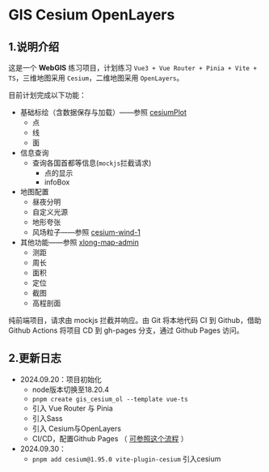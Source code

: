# GIS Cesium OpenLayers



## 1.说明介绍

这是一个 **WebGIS** 练习项目，计划练习 `Vue3 + Vue Router + Pinia + Vite + TS`，三维地图采用 `Cesium`，二维地图采用 `OpenLayers`。

目前计划完成以下功能：

* 基础标绘（含数据保存与加载）——参照 [cesiumPlot](https://github.com/c-lei-en/cesiumPlot)
  * 点
  * 线
  * 面
* 信息查询
  * 查询各国首都等信息(`mockjs`拦截请求)
    * 点的显示
    * infoBox
* 地图配置
  * 昼夜分明
  * 自定义光源
  * 地形夸张
  * 风场粒子——参照 [cesium-wind-1](https://github.com/htcvszrf/cesium-wind-1)
* 其他功能——参照 [xlong-map-admin](https://github.com/xLong1029/xlong-map-admin)
  * 测距
  * 周长
  * 面积
  * 定位
  * 截图
  * 高程剖面



纯前端项目，请求由 mockjs 拦截并响应。由 Git 将本地代码 CI 到 Github，借助 Github Actions 将项目 CD 到 gh-pages 分支，通过 Github Pages 访问。







## 2.更新日志

* 2024.09.20：项目初始化
  * node版本切换至18.20.4
  * `pnpm create gis_cesium_ol --template vue-ts`
  * 引入 Vue Router 与 Pinia
  * 引入Sass
  * 引入 Cesium与OpenLayers
  * CI/CD，配置Github Pages （ [可参照这个流程](https://fireworks99.github.io/LearnVue3Demo/) ）
* 2024.09.30：
  * `pnpm add cesium@1.95.0 vite-plugin-cesium`  引入cesium




